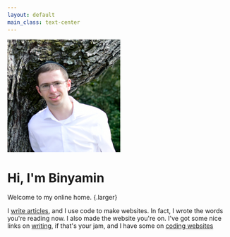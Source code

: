 ```yaml
---
layout: default
main_class: text-center
---
```


<img src="/assets/img/profile.png" alt="" width="256" />

# Hi, I'm Binyamin

Welcome to my online home. {.larger}

I [write articles](/blog), and I use code to make websites. In fact, I wrote the words you're reading now. I also made the website you're on. I've got some nice links on [writing](/links#writing), if that's your jam, and I have some on [coding websites](/links#code)